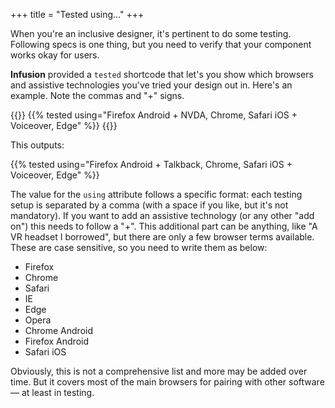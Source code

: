 +++
title = "Tested using..."
+++

When you're an inclusive designer, it's pertinent to do some testing. Following specs is one thing, but you need to verify that your component works okay for users.

**Infusion** provided a `tested` shortcode that let's you show which browsers and assistive technologies you've tried your design out in. Here's an example. Note the commas and "+" signs.

{{<codeBlock>}}
&#x7b;{% tested using="Firefox Android + NVDA, Chrome, Safari iOS + Voiceover, Edge" %}}
{{</codeBlock>}}

This outputs:

{{% tested using="Firefox Android + Talkback, Chrome, Safari iOS + Voiceover, Edge" %}}

The value for the `using` attribute follows a specific format: each testing setup is separated by a comma (with a space if you like, but it's not mandatory). If you want to add an assistive technology (or any other "add on") this needs to follow a "+". This additional part can be anything, like "A VR headset I borrowed", but there are only a few browser terms available. These are case sensitive, so you need to write them as below:

* Firefox
* Chrome
* Safari
* IE
* Edge
* Opera
* Chrome Android
* Firefox Android
* Safari iOS

Obviously, this is not a comprehensive list and more may be added over time. But it covers most of the main browsers for pairing with other software — at least in testing.
